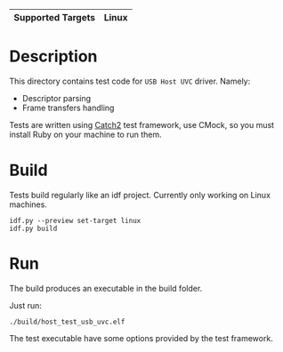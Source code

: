 | Supported Targets | Linux |
| ----------------- | ----- |

# Description

This directory contains test code for `USB Host UVC` driver. Namely:
* Descriptor parsing
* Frame transfers handling

Tests are written using [Catch2](https://github.com/catchorg/Catch2) test framework, use CMock, so you must install Ruby on your machine to run them.

# Build

Tests build regularly like an idf project. Currently only working on Linux machines.

```
idf.py --preview set-target linux
idf.py build
```

# Run

The build produces an executable in the build folder.

Just run:

```
./build/host_test_usb_uvc.elf
```

The test executable have some options provided by the test framework.
